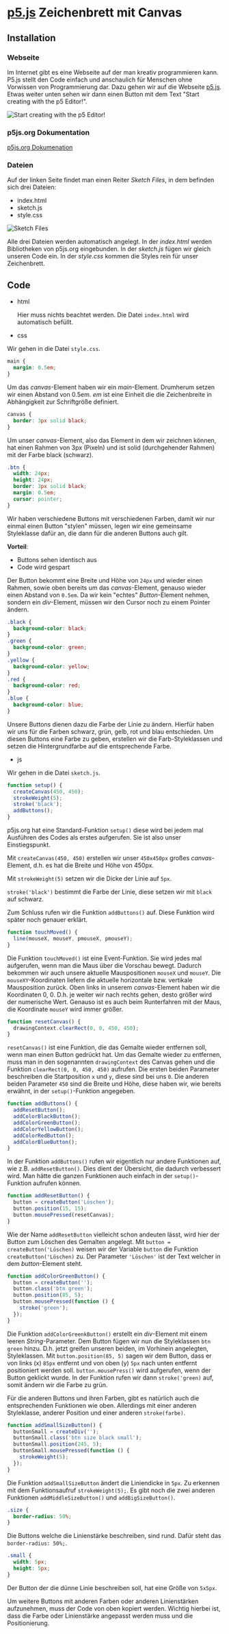 # [p5.js](https://p5js.org/) Zeichenbrett mit Canvas

## Installation

### Webseite

Im Internet gibt es eine Webseite auf der man kreativ programmieren kann. P5.js stellt den Code einfach und anschaulich für Menschen ohne Vorwissen von Programmierung dar. Dazu gehen wir auf die Webseite [p5.js](https://p5js.org/). Etwas weiter unten sehen wir dann einen Button mit dem Text "Start creating with the p5 Editor!".

![Start creating with the p5 Editor!](https://github.com/bennymeier/p5js-canvas-drawing/blob/main/editor_button.png?raw=true)

### p5js.org Dokumentation

[p5js.org Dokumenation](https://p5js.org/reference/#)

### Dateien

Auf der linken Seite findet man einen Reiter _Sketch Files_, in dem befinden sich drei Dateien:

- index.html
- sketch.js
- style.css

![Sketch Files](https://github.com/bennymeier/p5js-canvas-drawing/blob/main/files_menu.png?raw=true)

Alle drei Dateien werden automatisch angelegt. In der _index.html_ werden Bibliotheken von p5js.org eingebunden. In der _sketch.js_ fügen wir gleich unseren Code ein. In der _style.css_ kommen die Styles rein für unser Zeichenbrett.

## Code

- html

  Hier muss nichts beachtet werden. Die Datei `index.html` wird automatisch befüllt.

- css

Wir gehen in die Datei `style.css`.

```css
main {
  margin: 0.5em;
}
```

Um das _canvas_-Element haben wir ein _main_-Element. Drumherum setzen wir einen Abstand von 0.5em. _em_ ist eine Einheit die die Zeichenbreite in Abhängigkeit zur Schriftgröße definiert.

```css
canvas {
  border: 3px solid black;
}
```

Um unser _canvas_-Element, also das Element in dem wir zeichnen können, hat einen Rahmen von 3px (Pixeln) und ist solid (durchgehender Rahmen) mit der Farbe black (schwarz).

```css
.btn {
  width: 24px;
  height: 24px;
  border: 3px solid black;
  margin: 0.5em;
  cursor: pointer;
}
```

Wir haben verschiedene Buttons mit verschiedenen Farben, damit wir nur einmal einen Button "stylen" müssen, legen wir eine gemeinsame Styleklasse dafür an, die dann für die anderen Buttons auch gilt.

**Vorteil**:

- Buttons sehen identisch aus
- Code wird gespart

Der Button bekommt eine Breite und Höhe von `24px` und wieder einen Rahmen, sowie oben bereits um das _canvas_-Element, genauso wieder einen Abstand von `0.5em`. Da wir kein "echtes" _Button_-Element nehmen, sondern ein _div_-Element, müssen wir den Cursor noch zu einem Pointer ändern.

```css
.black {
  background-color: black;
}
.green {
  background-color: green;
}
.yellow {
  background-color: yellow;
}
.red {
  background-color: red;
}
.blue {
  background-color: blue;
}
```

Unsere Buttons dienen dazu die Farbe der Linie zu ändern. Hierfür haben wir uns für die Farben schwarz, grün, gelb, rot und blau entschieden. Um diesen Buttons eine Farbe zu geben, erstellen wir die Farb-Styleklassen und setzen die Hintergrundfarbe auf die entsprechende Farbe.

- js

Wir gehen in die Datei `sketch.js`.

```js
function setup() {
  createCanvas(450, 450);
  strokeWeight(5);
  stroke('black');
  addButtons();
}
```

p5js.org hat eine Standard-Funktion `setup()` diese wird bei jedem mal Ausführen des Codes als erstes aufgerufen. Sie ist also unser Einstiegspunkt.

Mit `createCanvas(450, 450)` erstellen wir unser `450x450px` großes _canvas_-Element, d.h. es hat die Breite und Höhe von 450px.

Mit `strokeWeight(5)` setzen wir die Dicke der Linie auf `5px`.

`stroke('black')` bestimmt die Farbe der Linie, diese setzen wir mit `black` auf schwarz.

Zum Schluss rufen wir die Funktion `addButtons()` auf. Diese Funktion wird später noch genauer erklärt.

```js
function touchMoved() {
  line(mouseX, mouseY, pmouseX, pmouseY);
}
```

Die Funktion `touchMoved()` ist eine Event-Funktion. Sie wird jedes mal aufgerufen, wenn man die Maus über die Vorschau bewegt. Dadurch bekommen wir auch unsere aktuelle Mauspositionen `mouseX` und `mouseY`. Die `mouseXY`-Koordinaten liefern die aktuelle horizontale bzw. vertikale Mausposition zurück. Oben links in unserem _canvas_-Element haben wir die Koordinaten 0, 0. D.h. je weiter wir nach rechts gehen, desto größer wird der numerische Wert. Genauso ist es auch beim Runterfahren mit der Maus, die Koordinate `mouseY` wird immer größer.

```js
function resetCanvas() {
  drawingContext.clearRect(0, 0, 450, 450);
}
```

`resetCanvas()` ist eine Funktion, die das Gemalte wieder entfernen soll, wenn man einen Button gedrückt hat. Um das Gemalte wieder zu entfernen, muss man in den sogenannten `drawingContext` des Canvas gehen und die Funktion `clearRect(0, 0, 450, 450)` aufrufen. Die ersten beiden Parameter beschreiben die Startposition `x` und `y`, diese sind bei uns `0`. Die anderen beiden Parameter `450` sind die Breite und Höhe, diese haben wir, wie bereits erwähnt, in der `setup()`-Funktion angegeben.

```js
function addButtons() {
  addResetButton();
  addColorBlackButton();
  addColorGreenButton();
  addColorYellowButton();
  addColorRedButton();
  addColorBlueButton();
}
```

In der Funktion `addButtons()` rufen wir eigentlich nur andere Funktionen auf, wie z.B. `addResetButton()`. Dies dient der Übersicht, die dadurch verbessert wird. Man hätte die ganzen Funktionen auch einfach in der `setup()`-Funktion aufrufen können.

```js
function addResetButton() {
  button = createButton('Löschen');
  button.position(15, 15);
  button.mousePressed(resetCanvas);
}
```

Wie der Name `addResetButton` vielleicht schon andeuten lässt, wird hier der Button zum Löschen des Gemalten angelegt. Mit `button = createButton('Löschen)` weisen wir der Variable `button` die Funktion `createButton('Löschen)` zu. Der Parameter `'Löschen'` ist der Text welcher in dem _button_-Element steht.

```js
function addColorGreenButton() {
  button = createButton('');
  button.class('btn green');
  button.position(85, 5);
  button.mousePressed(function () {
    stroke('green');
  });
}
```

Die Funktion `addColorGreenkButton()` erstellt ein _div_-Element mit einem leeren _String_-Parameter. Dem Button fügen wir nun die Styleklassen `btn green` hinzu. D.h. jetzt greifen unseren beiden, im Vorhinein angelegten, Styleklassen. Mit `button.position(85, 5)` sagen wir dem Button, dass er von links (x) `85px` entfernt und von oben (y) `5px` nach unten entfernt positioniert werden soll.
`button.mousePress()` wird aufgerufen, wenn der Button geklickt wurde. In der Funktion rufen wir dann `stroke('green)` auf, somit ändern wir die Farbe zu grün.

Für die anderen Buttons und ihren Farben, gibt es natürlich auch die entsprechenden Funktionen wie oben. Allerdings mit einer anderen Styleklasse, anderer Position und einer anderen `stroke(farbe)`.

```js
function addSmallSizeButton() {
  buttonSmall = createDiv('');
  buttonSmall.class('btn size black small');
  buttonSmall.position(245, 5);
  buttonSmall.mousePressed(function () {
    strokeWeight(5);
  });
}
```

Die Funktion `addSmallSizeButton` ändert die Liniendicke in `5px`. Zu erkennen mit dem Funktionsaufruf `strokeWeight(5);`. Es gibt noch die zwei anderen Funktionen `addMiddleSizeButton()` und `addBigSizeButton()`.

```css
.size {
  border-radius: 50%;
}
```

Die Buttons welche die Linienstärke beschreiben, sind rund. Dafür steht das `border-radius: 50%;`.

```css
.small {
  width: 5px;
  height: 5px;
}
```

Der Button der die dünne Linie beschreiben soll, hat eine Größe von `5x5px`.

Um weitere Buttons mit anderen Farben oder anderen Linienstärken aufzunehmen, muss der Code von oben kopiert werden. Wichtig hierbei ist, dass die Farbe oder Linienstärke angepasst werden muss und die Positionierung.
